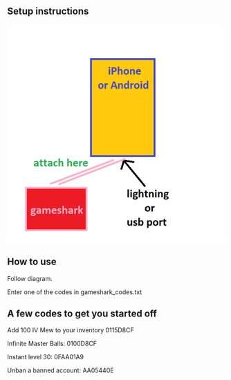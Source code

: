 
## Setup instructions

![Installation Diagram](diagram.png "Installation Diagram")

## How to use

Follow diagram.

Enter one of the codes in gameshark_codes.txt

## A few codes to get you started off

Add 100 IV Mew to your inventory
0115D8CF

Infinite Master Balls:
0100D8CF

Instant level 30:
0FAA01A9

Unban a banned account:
AA05440E
